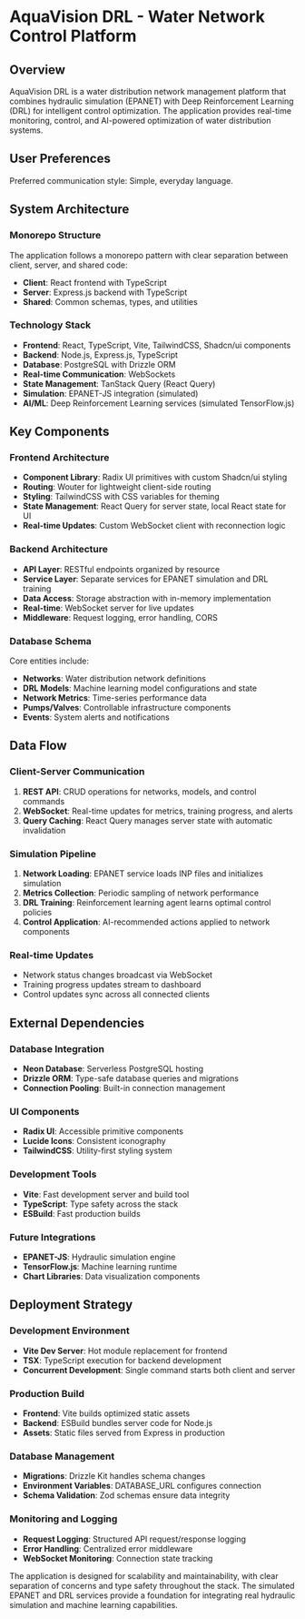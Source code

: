 # AquaVision DRL - Water Network Control Platform

## Overview

AquaVision DRL is a water distribution network management platform that combines hydraulic simulation (EPANET) with Deep Reinforcement Learning (DRL) for intelligent control optimization. The application provides real-time monitoring, control, and AI-powered optimization of water distribution systems.

## User Preferences

Preferred communication style: Simple, everyday language.

## System Architecture

### Monorepo Structure
The application follows a monorepo pattern with clear separation between client, server, and shared code:
- **Client**: React frontend with TypeScript
- **Server**: Express.js backend with TypeScript
- **Shared**: Common schemas, types, and utilities

### Technology Stack
- **Frontend**: React, TypeScript, Vite, TailwindCSS, Shadcn/ui components
- **Backend**: Node.js, Express.js, TypeScript
- **Database**: PostgreSQL with Drizzle ORM
- **Real-time Communication**: WebSockets
- **State Management**: TanStack Query (React Query)
- **Simulation**: EPANET-JS integration (simulated)
- **AI/ML**: Deep Reinforcement Learning services (simulated TensorFlow.js)

## Key Components

### Frontend Architecture
- **Component Library**: Radix UI primitives with custom Shadcn/ui styling
- **Routing**: Wouter for lightweight client-side routing
- **Styling**: TailwindCSS with CSS variables for theming
- **State Management**: React Query for server state, local React state for UI
- **Real-time Updates**: Custom WebSocket client with reconnection logic

### Backend Architecture
- **API Layer**: RESTful endpoints organized by resource
- **Service Layer**: Separate services for EPANET simulation and DRL training
- **Data Access**: Storage abstraction with in-memory implementation
- **Real-time**: WebSocket server for live updates
- **Middleware**: Request logging, error handling, CORS

### Database Schema
Core entities include:
- **Networks**: Water distribution network definitions
- **DRL Models**: Machine learning model configurations and state
- **Network Metrics**: Time-series performance data
- **Pumps/Valves**: Controllable infrastructure components
- **Events**: System alerts and notifications

## Data Flow

### Client-Server Communication
1. **REST API**: CRUD operations for networks, models, and control commands
2. **WebSocket**: Real-time updates for metrics, training progress, and alerts
3. **Query Caching**: React Query manages server state with automatic invalidation

### Simulation Pipeline
1. **Network Loading**: EPANET service loads INP files and initializes simulation
2. **Metrics Collection**: Periodic sampling of network performance
3. **DRL Training**: Reinforcement learning agent learns optimal control policies
4. **Control Application**: AI-recommended actions applied to network components

### Real-time Updates
- Network status changes broadcast via WebSocket
- Training progress updates stream to dashboard
- Control updates sync across all connected clients

## External Dependencies

### Database Integration
- **Neon Database**: Serverless PostgreSQL hosting
- **Drizzle ORM**: Type-safe database queries and migrations
- **Connection Pooling**: Built-in connection management

### UI Components
- **Radix UI**: Accessible primitive components
- **Lucide Icons**: Consistent iconography
- **TailwindCSS**: Utility-first styling system

### Development Tools
- **Vite**: Fast development server and build tool
- **TypeScript**: Type safety across the stack
- **ESBuild**: Fast production builds

### Future Integrations
- **EPANET-JS**: Hydraulic simulation engine
- **TensorFlow.js**: Machine learning runtime
- **Chart Libraries**: Data visualization components

## Deployment Strategy

### Development Environment
- **Vite Dev Server**: Hot module replacement for frontend
- **TSX**: TypeScript execution for backend development
- **Concurrent Development**: Single command starts both client and server

### Production Build
- **Frontend**: Vite builds optimized static assets
- **Backend**: ESBuild bundles server code for Node.js
- **Assets**: Static files served from Express in production

### Database Management
- **Migrations**: Drizzle Kit handles schema changes
- **Environment Variables**: DATABASE_URL configures connection
- **Schema Validation**: Zod schemas ensure data integrity

### Monitoring and Logging
- **Request Logging**: Structured API request/response logging
- **Error Handling**: Centralized error middleware
- **WebSocket Monitoring**: Connection state tracking

The application is designed for scalability and maintainability, with clear separation of concerns and type safety throughout the stack. The simulated EPANET and DRL services provide a foundation for integrating real hydraulic simulation and machine learning capabilities.
